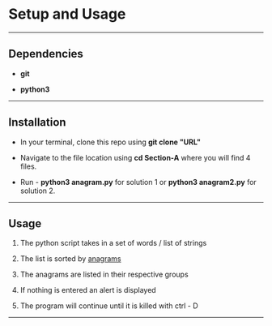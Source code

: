 # Setup and Usage

---

## Dependencies

- **git**

- **python3**

---

## Installation

- In your terminal, clone this repo using **git clone "URL"**

- Navigate to the file location using **cd Section-A** where you will find 4 files.

- Run - **python3 anagram.py** for solution 1 or **python3 anagram2.py** for solution 2.

---

## Usage

1. The python script takes in a set of words / list of strings

2. The list is sorted by [anagrams](https://en.wikipedia.org/wiki/Anagram)

3. The anagrams are listed in their respective groups

4. If nothing is entered an alert is displayed

5. The program will continue until it is killed with ctrl - D

---
